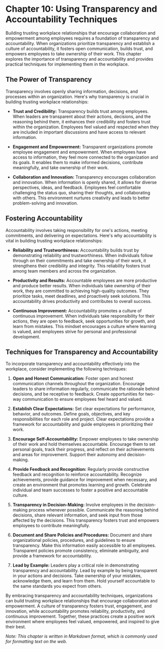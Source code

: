 Chapter 10: Using Transparency and Accountability Techniques
============================================================

Building trusting workplace relationships that encourage collaboration and empowerment among employees requires a foundation of transparency and accountability. When organizations prioritize transparency and establish a culture of accountability, it fosters open communication, builds trust, and empowers employees to take ownership of their work. This chapter explores the importance of transparency and accountability and provides practical techniques for implementing them in the workplace.

The Power of Transparency
-------------------------

Transparency involves openly sharing information, decisions, and processes within an organization. Here's why transparency is crucial in building trusting workplace relationships:

* **Trust and Credibility:** Transparency builds trust among employees. When leaders are transparent about their actions, decisions, and the reasoning behind them, it enhances their credibility and fosters trust within the organization. Employees feel valued and respected when they are included in important discussions and have access to relevant information.

* **Engagement and Empowerment:** Transparent organizations promote employee engagement and empowerment. When employees have access to information, they feel more connected to the organization and its goals. It enables them to make informed decisions, contribute meaningfully, and take ownership of their work.

* **Collaboration and Innovation:** Transparency encourages collaboration and innovation. When information is openly shared, it allows for diverse perspectives, ideas, and feedback. Employees feel comfortable challenging the status quo, sharing their thoughts, and collaborating with others. This environment nurtures creativity and leads to better problem-solving and innovation.

Fostering Accountability
------------------------

Accountability involves taking responsibility for one's actions, meeting commitments, and delivering on expectations. Here's why accountability is vital in building trusting workplace relationships:

* **Reliability and Trustworthiness:** Accountability builds trust by demonstrating reliability and trustworthiness. When individuals follow through on their commitments and take ownership of their work, it strengthens their credibility and integrity. This reliability fosters trust among team members and across the organization.

* **Productivity and Results:** Accountable employees are more productive and produce better results. When individuals take ownership of their work, they are committed to achieving high-quality outcomes. They prioritize tasks, meet deadlines, and proactively seek solutions. This accountability drives productivity and contributes to overall success.

* **Continuous Improvement:** Accountability promotes a culture of continuous improvement. When individuals take responsibility for their actions, they are open to feedback, seek opportunities for growth, and learn from mistakes. This mindset encourages a culture where learning is valued, and employees strive for personal and professional development.

Techniques for Transparency and Accountability
----------------------------------------------

To incorporate transparency and accountability effectively into the workplace, consider implementing the following techniques:

1. **Open and Honest Communication:** Foster open and honest communication channels throughout the organization. Encourage leaders to share information regularly, communicate the rationale behind decisions, and be receptive to feedback. Create opportunities for two-way communication to ensure employees feel heard and valued.

2. **Establish Clear Expectations:** Set clear expectations for performance, behavior, and outcomes. Define goals, objectives, and key responsibilities for each role and project. Clear expectations provide a framework for accountability and guide employees in prioritizing their work.

3. **Encourage Self-Accountability:** Empower employees to take ownership of their work and hold themselves accountable. Encourage them to set personal goals, track their progress, and reflect on their achievements and areas for improvement. Support their autonomy and decision-making.

4. **Provide Feedback and Recognition:** Regularly provide constructive feedback and recognition to reinforce accountability. Recognize achievements, provide guidance for improvement when necessary, and create an environment that promotes learning and growth. Celebrate individual and team successes to foster a positive and accountable culture.

5. **Transparency in Decision-Making:** Involve employees in the decision-making process whenever possible. Communicate the reasoning behind decisions, share relevant information, and seek input from those affected by the decisions. This transparency fosters trust and empowers employees to contribute meaningfully.

6. **Document and Share Policies and Procedures:** Document and share organizational policies, procedures, and guidelines to ensure transparency. Make this information easily accessible to all employees. Transparent policies promote consistency, eliminate ambiguity, and provide a framework for accountability.

7. **Lead by Example:** Leaders play a critical role in demonstrating transparency and accountability. Lead by example by being transparent in your actions and decisions. Take ownership of your mistakes, acknowledge them, and learn from them. Hold yourself accountable to the same standards you expect from others.

By embracing transparency and accountability techniques, organizations can build trusting workplace relationships that encourage collaboration and empowerment. A culture of transparency fosters trust, engagement, and innovation, while accountability promotes reliability, productivity, and continuous improvement. Together, these practices create a positive work environment where employees feel valued, empowered, and inspired to give their best.

*Note: This chapter is written in Markdown format, which is commonly used for formatting text on the web.*
